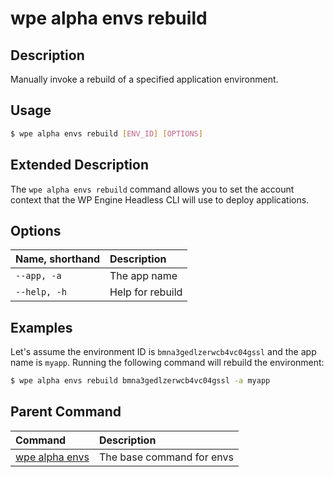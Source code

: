 # wpe alpha envs rebuild

## Description
Manually invoke a rebuild of a specified application environment.

## Usage

```bash
$ wpe alpha envs rebuild [ENV_ID] [OPTIONS]
```

## Extended Description

The `wpe alpha envs rebuild` command allows you to set the account context that the WP Engine Headless CLI will use to deploy applications.

## Options

| Name, shorthand | Description      |
|:----------------|:-----------------|
| `--app, -a`     | The app name     |
| `--help, -h`    | Help for rebuild |

## Examples

Let's assume the environment ID is `bmna3gedlzerwcb4vc04gssl` and the app name is `myapp`. Running the following command will rebuild the environment:

```bash
$ wpe alpha envs rebuild bmna3gedlzerwcb4vc04gssl -a myapp
```

## Parent Command
| Command                                         | Description               |
|:------------------------------------------------|:--------------------------|
| [wpe alpha envs](/reference/cli/wpe/alpha/envs) | The base command for envs |
